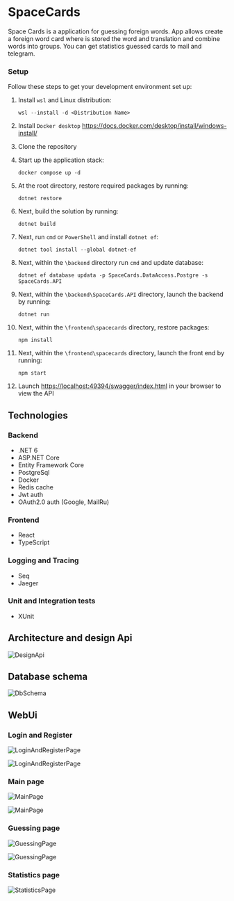 # SpaceCards

Space Cards is a application for guessing foreign words. App allows create a foreign word card where is stored the word and translation and combine words into groups. You can get statistics guessed cards to mail and telegram.

### Setup

Follow these steps to get your development environment set up:

1. Install `wsl` and Linux distribution:

   ```
   wsl --install -d <Distribution Name>
   ```

2. Install `Docker desktop` https://docs.docker.com/desktop/install/windows-install/

3. Clone the repository

4. Start up the application stack:

   ```
   docker compose up -d
   ```

5. At the root directory, restore required packages by running:
   ```
   dotnet restore
   ```
6. Next, build the solution by running:

   ```
   dotnet build
   ```

7. Next, run `cmd` or `PowerShell` and install `dotnet ef`:

   ```
   dotnet tool install --global dotnet-ef
   ```

8. Next, within the `\backend` directory run `cmd` and update database:

   ```
   dotnet ef database updata -p SpaceCards.DataAccess.Postgre -s SpaceCards.API
   ```

9. Next, within the `\backend\SpaceCards.API` directory, launch the backend by running:

   ```
   dotnet run
   ```

10. Next, within the `\frontend\spacecards` directory, restore packages:

    ```
    npm install
    ```

11. Next, within the `\frontend\spacecards` directory, launch the front end by running:

    ```
    npm start
    ```

12. Launch [https://localhost:49394/swagger/index.html](https://localhost:49394/swagger/index.html) in your browser to view the API

## Technologies

### Backend

- .NET 6
- ASP.NET Core
- Entity Framework Core
- PostgreSql
- Docker
- Redis cache
- Jwt auth
- OAuth2.0 auth (Google, MailRu)

### Frontend

- React
- TypeScript

### Logging and Tracing

- Seq
- Jaeger

### Unit and Integration tests

- XUnit

## Architecture and design Api

![DesignApi](https://github.com/IlyaEliseev/SpaceCards/blob/main/Docs/ArchitectureDesignApi.jpg)

## Database schema

![DbSchema](https://github.com/IlyaEliseev/SpaceCards/blob/main/Docs/SpaceCardsDbSchema.jpg)

## WebUi

### Login and Register

![LoginAndRegisterPage](https://github.com/IlyaEliseev/SpaceCards/blob/main/Docs/SpaceCardsLogin.jpg)

![LoginAndRegisterPage](https://github.com/IlyaEliseev/SpaceCards/blob/main/Docs/SpaceCardsRegister.jpg)

### Main page

![MainPage](https://github.com/IlyaEliseev/SpaceCards/blob/main/Docs/SpaceCardsMainPage.jpg)

![MainPage](https://github.com/IlyaEliseev/SpaceCards/blob/main/Docs/SpaceCardsGroupPage.jpg)

### Guessing page

![GuessingPage](https://github.com/IlyaEliseev/SpaceCards/blob/main/Docs/SpaceCardsGuessingPageGuessing.jpg)

![GuessingPage](https://github.com/IlyaEliseev/SpaceCards/blob/main/Docs/SpaceCardsGuessingPageRating.jpg)

### Statistics page

![StatisticsPage](https://github.com/IlyaEliseev/SpaceCards/blob/main/Docs/SpaceCardsStatisticsPage.jpg)
